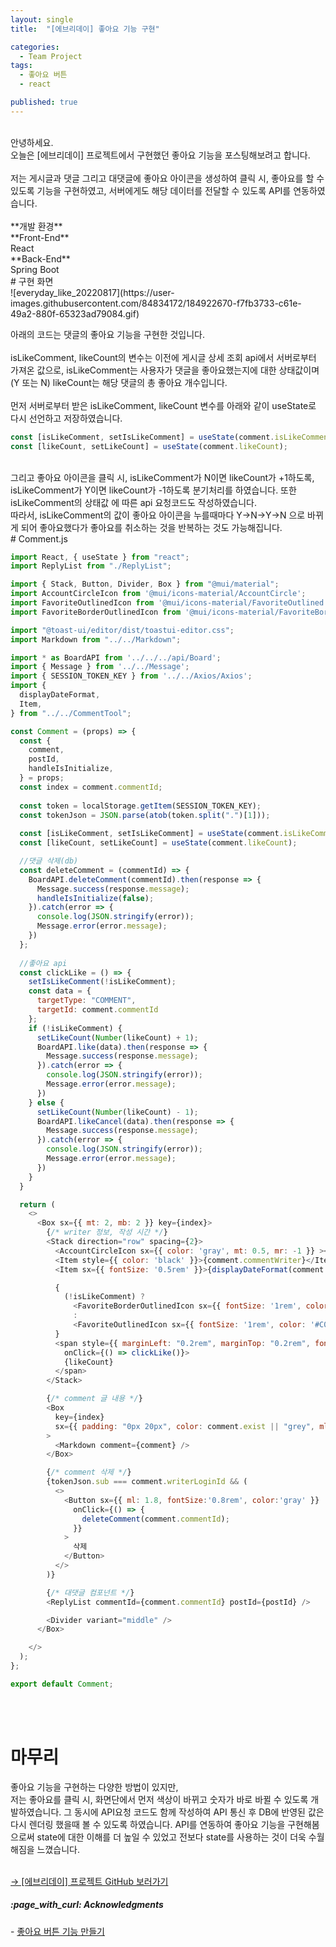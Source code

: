 ```yaml
---
layout: single
title:  "[에브리데이] 좋아요 기능 구현"

categories:
  - Team Project
tags:
  - 좋아요 버튼
  - react

published: true
---
```


<br/>
안녕하세요.
<br/>오늘은 [에브리데이] 프로젝트에서 구현했던 좋아요 기능을 포스팅해보려고 합니다.
<br/><br/>저는 게시글과 댓글 그리고 대댓글에 좋아요 아이콘을 생성하여 클릭 시, 좋아요를 할 수 있도록 기능을 구현하였고, 서버에게도 해당 데이터를 전달할 수 있도록 API를 연동하였습니다.
<br/><br/>
**개발 환경**
<br/>
**Front-End** 
<br/>
React
<br/>
**Back-End**
<br/>
Spring Boot

<br/>
# 구현 화면
<br/>
![everyday_like_20220817](https://user-images.githubusercontent.com/84834172/184922670-f7fb3733-c61e-49a2-880f-65323ad79084.gif)

<br/>

아래의 코드는 댓글의 좋아요 기능을 구현한 것입니다.
<br/><br/>isLikeComment, likeCount의 변수는 이전에 게시글 상세 조회 api에서 서버로부터 가져온 값으로, isLikeComment는 사용자가 댓글을 좋아요했는지에 대한 상태값이며(Y 또는 N)
likeCount는 해당 댓글의 총 좋아요 개수입니다.
<br/><br/>먼저 서버로부터 받은 isLikeComment, likeCount 변수를 아래와 같이 useState로 다시 선언하고 저장하였습니다.
```javascript 
const [isLikeComment, setIsLikeComment] = useState(comment.isLikeComment);  //comment.isLikeComment의 comment는 게시글 상세 조회 api에서 받은 댓글정보를 담은 배열
const [likeCount, setLikeCount] = useState(comment.likeCount); 
```
<br/>
그리고 좋아요 아이콘을 클릭 시, isLikeComment가 N이면 likeCount가 +1하도록, isLikeComment가 Y이면 likeCount가 -1하도록 분기처리를 하였습니다. 또한 isLikeComment의 상태값
에 따른 api 요청코드도 작성하였습니다.
<br/>따라서, isLikeComment의 값이 좋아요 아이콘을 누를때마다 Y→N→Y→N 으로 바뀌게 되어 좋아요했다가 좋아요를 취소하는 것을 반복하는 것도 가능해집니다.
<br/>
# Comment.js
  
```javascript
import React, { useState } from "react";
import ReplyList from "./ReplyList";

import { Stack, Button, Divider, Box } from "@mui/material";
import AccountCircleIcon from '@mui/icons-material/AccountCircle';
import FavoriteOutlinedIcon from '@mui/icons-material/FavoriteOutlined';                //색이채워진좋아요
import FavoriteBorderOutlinedIcon from '@mui/icons-material/FavoriteBorderOutlined';    //좋아요

import "@toast-ui/editor/dist/toastui-editor.css";
import Markdown from "../../Markdown";

import * as BoardAPI from '../../../api/Board';
import { Message } from '../../Message';
import { SESSION_TOKEN_KEY } from '../../Axios/Axios';
import {
  displayDateFormat,
  Item,
} from "../../CommentTool";

const Comment = (props) => {
  const {
    comment,
    postId,
    handleIsInitialize,
  } = props;
  const index = comment.commentId;
  
  const token = localStorage.getItem(SESSION_TOKEN_KEY);
  const tokenJson = JSON.parse(atob(token.split(".")[1]));
  
  const [isLikeComment, setIsLikeComment] = useState(comment.isLikeComment);
  const [likeCount, setLikeCount] = useState(comment.likeCount);

  //댓글 삭제(db)
  const deleteComment = (commentId) => {
    BoardAPI.deleteComment(commentId).then(response => {
      Message.success(response.message);
      handleIsInitialize(false);
    }).catch(error => {
      console.log(JSON.stringify(error));
      Message.error(error.message);
    })
  };
  
  //좋아요 api
  const clickLike = () => {
    setIsLikeComment(!isLikeComment);
    const data = {
      targetType: "COMMENT",
      targetId: comment.commentId
    };
    if (!isLikeComment) {
      setLikeCount(Number(likeCount) + 1);
      BoardAPI.like(data).then(response => {
        Message.success(response.message);
      }).catch(error => {
        console.log(JSON.stringify(error));
        Message.error(error.message);
      })
    } else {
      setLikeCount(Number(likeCount) - 1);
      BoardAPI.likeCancel(data).then(response => {
        Message.success(response.message);
      }).catch(error => {
        console.log(JSON.stringify(error));
        Message.error(error.message);
      })
    }
  }

  return (
    <>
      <Box sx={{ mt: 2, mb: 2 }} key={index}>
        {/* writer 정보, 작성 시간 */}
        <Stack direction="row" spacing={2}>
          <AccountCircleIcon sx={{ color: 'gray', mt: 0.5, mr: -1 }} ></AccountCircleIcon>
          <Item style={{ color: 'black' }}>{comment.commentWriter}</Item>
          <Item sx={{ fontSize: '0.5rem' }}>{displayDateFormat(comment.commentRegistrationDate)}</Item>

          {
            (!isLikeComment) ?
              <FavoriteBorderOutlinedIcon sx={{ fontSize: '1rem', color: '#C00000', cursor: 'pointer' }} onClick={() => clickLike()} />
              :
              <FavoriteOutlinedIcon sx={{ fontSize: '1rem', color: '#C00000', cursor: 'pointer' }} onClick={() => clickLike()} />
          }
          <span style={{ marginLeft: "0.2rem", marginTop: "0.2rem", fontSize: "0.7rem", color: '#C00000', cursor: 'pointer' }}
            onClick={() => clickLike()}>
            {likeCount}
          </span>
        </Stack>

        {/* comment 글 내용 */}
        <Box
          key={index}
          sx={{ padding: "0px 20px", color: comment.exist || "grey", ml: 1.6, }}
        >
          <Markdown comment={comment} />
        </Box>

        {/* comment 삭제 */}
        {tokenJson.sub === comment.writerLoginId && (
          <>
            <Button sx={{ ml: 1.8, fontSize:'0.8rem', color:'gray' }}
              onClick={() => {
                deleteComment(comment.commentId);
              }}
            >
              삭제
            </Button>
          </>
        )}

        {/* 대댓글 컴포넌트 */}
        <ReplyList commentId={comment.commentId} postId={postId} />

        <Divider variant="middle" />
      </Box>

    </>
  );
};

export default Comment;
```
<br/>
<br/>

# 마무리

좋아요 기능을 구현하는 다양한 방법이 있지만,<br/>
저는 좋아요를 클릭 시, 화면단에서 먼저 색상이 바뀌고 숫자가 바로 바뀔 수 있도록 개발하였습니다. 그 동시에 API요청 코드도 함께 작성하여 API 통신 후 DB에 반영된 값은 다시 렌더링
했을때 볼 수 있도록 하였습니다. API를 연동하여 좋아요 기능을 구현해봄으로써 state에 대한 이해를 더 높일 수 있었고 전보다 state를 사용하는 것이 더욱 수월해짐을 느꼈습니다.

<br/> <a href="https://github.com/ram-yeon/everyday">→ [에브리데이] 프로젝트 GitHub 보러가기</a>
<h5>:page_with_curl: Acknowledgments</h5>
- <a href="https://velog.io/@estell/React-%EC%A2%8B%EC%95%84%EC%9A%94-%EB%B2%84%ED%8A%BC-%EA%B8%B0%EB%8A%A5-%EC%83%9D%EC%84%B1%ED%95%98%EA%B8%B0-omCilck-%EB%B2%84%ED%8A%BC-%EB%88%84%EB%A5%B4%EB%A9%B4-1-%EC%A6%9D%EA%B0%80">좋아요 버튼 기능 만들기</a>



